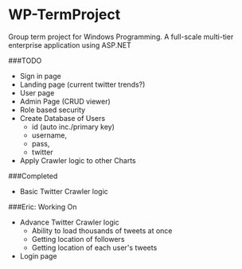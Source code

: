 # WP-TermProject
Group term project for Windows Programming. A full-scale multi-tier enterprise application using ASP.NET

###TODO
  - Sign in page
  - Landing page (current twitter trends?)
  - User page
  - Admin Page (CRUD viewer)
  - Role based security
  - Create Database of Users <br/>
      - id (auto inc./primary key) <br/>
      - username, <br/>
      - pass, <br/>
      - twitter <br/>
  - Apply Crawler logic to other Charts

###Completed
  - Basic Twitter Crawler logic

###Eric: Working On
  - Advance Twitter Crawler logic
      - Ability to load thousands of tweets at once
      - Getting location of followers
      - Getting location of each user's tweets
  - Login page
